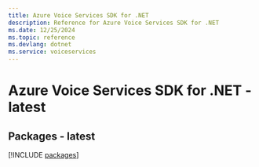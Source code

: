 ```yaml
---
title: Azure Voice Services SDK for .NET
description: Reference for Azure Voice Services SDK for .NET
ms.date: 12/25/2024
ms.topic: reference
ms.devlang: dotnet
ms.service: voiceservices
---
```

# Azure Voice Services SDK for .NET - latest
## Packages - latest
[!INCLUDE [packages](voice-services-index.md)]